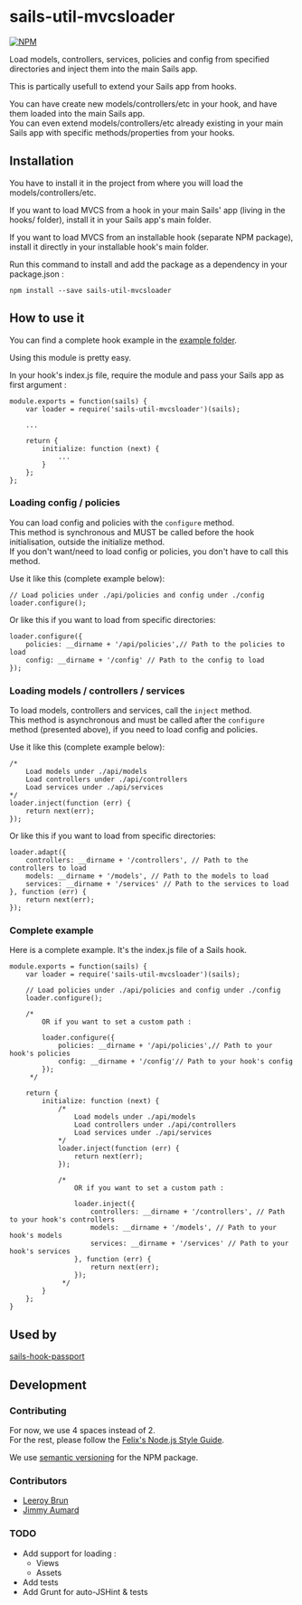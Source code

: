 # sails-util-mvcsloader

[![NPM](https://nodei.co/npm/sails-util-mvcsloader.png?downloads=true&downloadRank=true&stars=true)](https://nodei.co/npm/sails-util-mvcsloader/)

Load models, controllers, services, policies and config from specified directories and inject them into the main Sails app.

This is partically usefull to extend your Sails app from hooks.

You can have create new models/controllers/etc in your hook, and have them loaded into the main Sails app.  
You can even extend models/controllers/etc already existing in your main Sails app with specific methods/properties from your hooks.

## Installation

You have to install it in the project from where you will load the models/controllers/etc.

If you want to load MVCS from a hook in your main Sails' app (living in the hooks/ folder), install it in your Sails app's main folder.

If you want to load MVCS from an installable hook (separate NPM package), install it directly in your installable hook's main folder.

Run this command to install and add the package as a dependency in your package.json :

```
npm install --save sails-util-mvcsloader
```

## How to use it

You can find a complete hook example in the [example folder](https://github.com/jaumard/sails-util-mvcsloader/tree/master/example/sails-hook-echo).

Using this module is pretty easy.

In your hook's index.js file, require the module and pass your Sails app as first argument :

    module.exports = function(sails) {
        var loader = require('sails-util-mvcsloader')(sails);

        ...

        return {
            initialize: function (next) {
                ...
            }
        };
    };


### Loading config / policies

You can load config and policies with the `configure` method.  
This method is synchronous and MUST be called before the hook initialisation, outside the initialize method.  
If you don't want/need to load config or policies, you don't have to call this method.

Use it like this (complete example below):

    // Load policies under ./api/policies and config under ./config
    loader.configure();

Or like this if you want to load from specific directories:

    loader.configure({
        policies: __dirname + '/api/policies',// Path to the policies to load
        config: __dirname + '/config' // Path to the config to load
    });


### Loading models / controllers / services

To load models, controllers and services, call the `inject` method.  
This method is asynchronous and must be called after the `configure` method (presented above), if you need to load config and policies.

Use it like this (complete example below):

    /*
        Load models under ./api/models
        Load controllers under ./api/controllers
        Load services under ./api/services
    */
    loader.inject(function (err) {
        return next(err);
    });

Or like this if you want to load from specific directories:

    loader.adapt({
        controllers: __dirname + '/controllers', // Path to the controllers to load
        models: __dirname + '/models', // Path to the models to load
        services: __dirname + '/services' // Path to the services to load
    }, function (err) {
        return next(err);
    });
 

### Complete example

Here is a complete example. It's the index.js file of a Sails hook.

    module.exports = function(sails) {
        var loader = require('sails-util-mvcsloader')(sails);

        // Load policies under ./api/policies and config under ./config
        loader.configure();
    
        /*
            OR if you want to set a custom path :

            loader.configure({
                policies: __dirname + '/api/policies',// Path to your hook's policies
                config: __dirname + '/config'// Path to your hook's config
            });
         */
    
        return {
            initialize: function (next) {
                /*
                    Load models under ./api/models
                    Load controllers under ./api/controllers
                    Load services under ./api/services
                */
                loader.inject(function (err) {
                    return next(err);
                });
    
                /*
                    OR if you want to set a custom path :

                    loader.inject({
                        controllers: __dirname + '/controllers', // Path to your hook's controllers
                        models: __dirname + '/models', // Path to your hook's models
                        services: __dirname + '/services' // Path to your hook's services
                    }, function (err) {
                        return next(err);
                    });
                 */
            }
        };
    }


## Used by
[sails-hook-passport](https://github.com/jaumard/sails-hook-passport)

## Development

### Contributing

For now, we use 4 spaces instead of 2.  
For the rest, please follow the [Felix's Node.js Style Guide](https://github.com/felixge/node-style-guide).

We use [semantic versioning](https://docs.npmjs.com/getting-started/semantic-versioning) for the NPM package.

### Contributors

- [Leeroy Brun](https://github.com/leeroybrun)
- [Jimmy Aumard](https://github.com/jaumard)

### TODO
- Add support for loading :
    - Views
    - Assets
- Add tests
- Add Grunt for auto-JSHint & tests